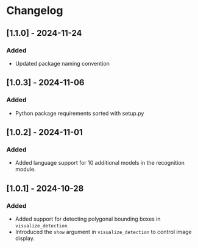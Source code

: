 # Changelog

## [1.1.0] - 2024-11-24
### Added
- Updated package naming convention

## [1.0.3] - 2024-11-06
### Added
- Python package requirements sorted with setup.py

## [1.0.2] - 2024-11-01
### Added
- Added language support for 10 additional models in the recognition module.

## [1.0.1] - 2024-10-28
### Added
- Added support for detecting polygonal bounding boxes in `visualize_detection`.
- Introduced the `show` argument in `visualize_detection` to control image display.


